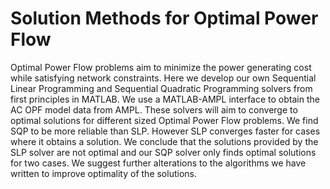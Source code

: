 # Solution Methods for Optimal Power Flow
Optimal Power Flow problems aim to minimize the power generating cost while satisfying network constraints. Here we develop our own Sequential Linear Programming and Sequential Quadratic Programming solvers from first principles in MATLAB. We use a MATLAB-AMPL interface to obtain the AC OPF model data from AMPL. These solvers will aim to converge to optimal solutions for different sized Optimal Power Flow problems. We find SQP to be more reliable than SLP. However SLP converges faster for cases where it obtains a solution. We conclude that the solutions provided by the SLP solver are not optimal and our SQP solver only finds optimal solutions for two cases. We suggest further alterations to the algorithms we have written to improve optimality of the solutions.
